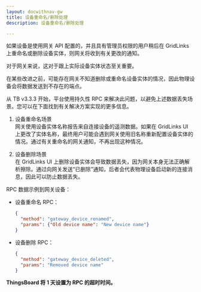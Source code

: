 ```yaml
---
layout: docwithnav-gw
title: 设备重命名/删除处理
description: 设备重命名/删除处理

---
```



如果设备是使用网关 API 配置的，并且具有管理员权限的用户稍后在 GridLinks 上重命名或删除设备实体，则网关将收到有关更改的通知。

对于网关来说，这对于跟上实际设备实体状态至关重要。

在某些改进之前，可能存在网关不知道删除或重命名设备实体的情况，因此物理设备会将数据发送到不存在的端点。

从 TB v3.3.3 开始，平台使用持久性 RPC 来解决此问题，以避免上述数据丢失场景。您可以在下面找到有关解决方案实现的更多信息。

1. 设备重命名场景    
    网关使用设备实体名称报告来自连接设备的遥测数据。如果在 GridLinks UI 上更改了实体名称，最终用户可能会遇到网关使用旧名称重新配置设备实体的情况。通过有关重命名的网关通知，不再出现这种情况。


2. 设备删除场景  
    在 GridLinks UI 上删除设备实体会导致数据丢失，因为网关本身无法正确解析擦除。通过向网关发送“已删除”通知，后者会代表物理设备启动新的连接消息，因此可以防止数据丢失。  

RPC 数据示例到网关设备：  

- 设备重命名 RPC：  

    ```json
    {
      "method": "gateway_device_renamed",
      "params": {"Old device name": "New device name"}
    }
    ```

- 设备删除 RPC：  

    ```json
    {
      "method": "gateway_device_deleted",
      "params": "Removed device name"
    }
    ```

**ThingsBoard 将 1 天设置为 RPC 的超时时间。**